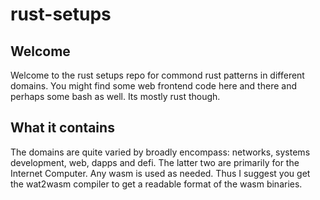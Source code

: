 # rust-setups

## Welcome
Welcome to the rust setups repo for commond rust patterns in different domains. You might find some web frontend code here and there and perhaps some bash as well. Its mostly rust though.

## What it contains
The domains are quite varied by broadly encompass: networks, systems development,  web, dapps and defi. The latter two are primarily for the Internet Computer. Any wasm is used as needed. Thus I suggest you get the wat2wasm compiler to get a readable format of the wasm binaries.
